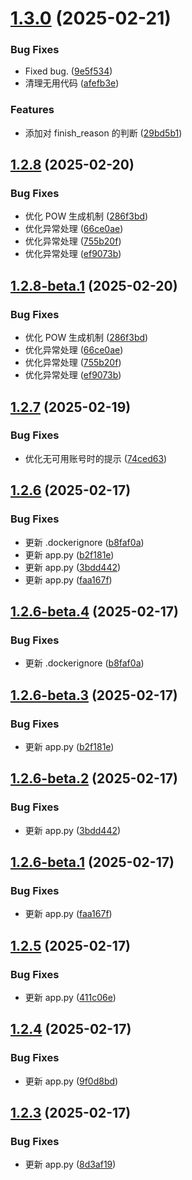 # [1.3.0](https://github.com/iidamie/deepseek2api/compare/v1.2.8...v1.3.0) (2025-02-21)


### Bug Fixes

* Fixed bug. ([9e5f534](https://github.com/iidamie/deepseek2api/commit/9e5f5349785452df2c99170c701240fcc6c779ba))
* 清理无用代码 ([afefb3e](https://github.com/iidamie/deepseek2api/commit/afefb3e685564550a3871454da821ded28626bae))


### Features

* 添加对 finish_reason 的判断 ([29bd5b1](https://github.com/iidamie/deepseek2api/commit/29bd5b11caf27a59a0ccf073538669e107050fbe))

## [1.2.8](https://github.com/iidamie/deepseek2api/compare/v1.2.7...v1.2.8) (2025-02-20)


### Bug Fixes

* 优化 POW 生成机制 ([286f3bd](https://github.com/iidamie/deepseek2api/commit/286f3bdab4ddeed302784dd6c148d72c040d0202))
* 优化异常处理 ([66ce0ae](https://github.com/iidamie/deepseek2api/commit/66ce0ae9c02af83fe256e6d01821980be4ba2304))
* 优化异常处理 ([755b20f](https://github.com/iidamie/deepseek2api/commit/755b20f59ceaa70182db24024d1118e16c24de73))
* 优化异常处理 ([ef9073b](https://github.com/iidamie/deepseek2api/commit/ef9073b6c8a57b84902705780ca54f52746b6a21))


## [1.2.8-beta.1](https://github.com/iidamie/deepseek2api/compare/v1.2.7...v1.2.8-beta.1) (2025-02-20)


### Bug Fixes

* 优化 POW 生成机制 ([286f3bd](https://github.com/iidamie/deepseek2api/commit/286f3bdab4ddeed302784dd6c148d72c040d0202))
* 优化异常处理 ([66ce0ae](https://github.com/iidamie/deepseek2api/commit/66ce0ae9c02af83fe256e6d01821980be4ba2304))
* 优化异常处理 ([755b20f](https://github.com/iidamie/deepseek2api/commit/755b20f59ceaa70182db24024d1118e16c24de73))
* 优化异常处理 ([ef9073b](https://github.com/iidamie/deepseek2api/commit/ef9073b6c8a57b84902705780ca54f52746b6a21))

## [1.2.7](https://github.com/iidamie/deepseek2api/compare/v1.2.6...v1.2.7) (2025-02-19)


### Bug Fixes

* 优化无可用账号时的提示 ([74ced63](https://github.com/iidamie/deepseek2api/commit/74ced639d969b6697afecd6f08ab5213fc9fa9ca))

## [1.2.6](https://github.com/iidamie/deepseek2api/compare/v1.2.5...v1.2.6) (2025-02-17)


### Bug Fixes

* 更新 .dockerignore ([b8faf0a](https://github.com/iidamie/deepseek2api/commit/b8faf0ae11c6d315c6f1e0ad4b21e6a0e63d0528))
* 更新 app.py ([b2f181e](https://github.com/iidamie/deepseek2api/commit/b2f181ec02623c50c2bc3eb58c8bec072ab29f18))
* 更新 app.py ([3bdd442](https://github.com/iidamie/deepseek2api/commit/3bdd442957486298c9bf4950e4d9b519b248a469))
* 更新 app.py ([faa167f](https://github.com/iidamie/deepseek2api/commit/faa167f29879a2561284c61f0e7e3a5aec3798a8))

## [1.2.6-beta.4](https://github.com/iidamie/deepseek2api/compare/v1.2.6-beta.3...v1.2.6-beta.4) (2025-02-17)


### Bug Fixes

* 更新 .dockerignore ([b8faf0a](https://github.com/iidamie/deepseek2api/commit/b8faf0ae11c6d315c6f1e0ad4b21e6a0e63d0528))

## [1.2.6-beta.3](https://github.com/iidamie/deepseek2api/compare/v1.2.6-beta.2...v1.2.6-beta.3) (2025-02-17)


### Bug Fixes

* 更新 app.py ([b2f181e](https://github.com/iidamie/deepseek2api/commit/b2f181ec02623c50c2bc3eb58c8bec072ab29f18))

## [1.2.6-beta.2](https://github.com/iidamie/deepseek2api/compare/v1.2.6-beta.1...v1.2.6-beta.2) (2025-02-17)


### Bug Fixes

* 更新 app.py ([3bdd442](https://github.com/iidamie/deepseek2api/commit/3bdd442957486298c9bf4950e4d9b519b248a469))

## [1.2.6-beta.1](https://github.com/iidamie/deepseek2api/compare/v1.2.5...v1.2.6-beta.1) (2025-02-17)


### Bug Fixes

* 更新 app.py ([faa167f](https://github.com/iidamie/deepseek2api/commit/faa167f29879a2561284c61f0e7e3a5aec3798a8))

## [1.2.5](https://github.com/iidamie/deepseek2api/compare/v1.2.4...v1.2.5) (2025-02-17)


### Bug Fixes

* 更新 app.py ([411c06e](https://github.com/iidamie/deepseek2api/commit/411c06e540212b32f482b81442771a0b6245dd83))

## [1.2.4](https://github.com/iidamie/deepseek2api/compare/v1.2.3...v1.2.4) (2025-02-17)


### Bug Fixes

* 更新 app.py ([9f0d8bd](https://github.com/iidamie/deepseek2api/commit/9f0d8bd57af4e5a0b9cacca61f64e92aab2a4942))

## [1.2.3](https://github.com/iidamie/deepseek2api/compare/v1.2.2...v1.2.3) (2025-02-17)


### Bug Fixes

* 更新 app.py ([8d3af19](https://github.com/iidamie/deepseek2api/commit/8d3af1933f49b9b2e59c4b6c66f8c50327dddc74))
